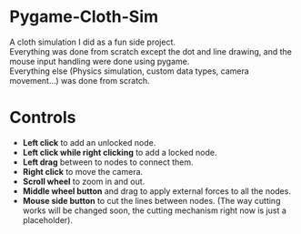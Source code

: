 # Pygame-Cloth-Sim
A cloth simulation I did as a fun side project.    
Everything was done from scratch except the dot and line drawing, and the mouse input handling were done using pygame.     
Everything else (Physics simulation, custom data types, camera movement...) was done from scratch.
# Controls
- **Left click** to add an unlocked node.
- **Left click while right clicking** to add a locked node. 
- **Left drag** between to nodes to connect them.
- **Right click** to move the camera.
- **Scroll wheel** to zoom in and out.
- **Middle wheel button** and drag to apply external forces to all the nodes.
- **Mouse side button** to cut the lines between nodes. (The way cutting works will be changed soon, the cutting mechanism right now is just a placeholder).
